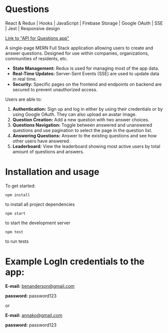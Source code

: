 # Questions
React & Redux | Hooks | JavaScript | Firebase Storage | Google OAuth | SSE | Jest | Responsive design

[Link to "API for Questions app"](https://github.com/FenixcoderX/API_for_Questions_app)

A single-page MERN Full Stack application allowing users to create and answer questions. Designed for use within companies, organizations, communities of residents, etc.

- **State Management:** Redux is used for managing most of the app data.
- **Real-Time Updates:** Server-Sent Events (SSE) are used to update data in real time.
- **Security:** Specific pages on the frontend and endpoints on backend are secured to prevent unauthorized access.

Users are able to:

1. **Authentication:** Sign up and log in either by using their credentials or by using Google OAuth. They can also upload an avatar image.
2. **Question Creation:** Add a new question with two answer choices.
3. **Questions Navigation:** Toggle between answered and unanswered questions and use pagination to select the page in the question list.
4. **Answering Questions:** Answer to the existing questions and see how other users have answered.
5. **Leaderboard:** View the leaderboard showing most active users by total amount of questions and answers.

# Installation and usage
To get started:

```
npm install
```
 to install all project dependencies

```
npm start
```
 to start the development server

 ```
npm test
```
 to run tests

 # Example LogIn credentials to the app:
 **E-mail:** benanderson@gmail.com

 **password:** password123
 
 or 

 **E-mail:** annako@gmail.com

 **password:** password123